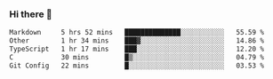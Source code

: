 ### Hi there 👋

<!--
**WShiBin/WShiBin** is a ✨ _special_ ✨ repository because its `README.md` (this file) appears on your GitHub profile.

Here are some ideas to get you started:

- 🔭 I’m currently working on ...
- 🌱 I’m currently learning ...
- 👯 I’m looking to collaborate on ...
- 🤔 I’m looking for help with ...
- 💬 Ask me about ...
- 📫 How to reach me: ...
- 😄 Pronouns: ...
- ⚡ Fun fact: ...
-->

<!--START_SECTION:waka-->

```txt
Markdown     5 hrs 52 mins   ██████████████░░░░░░░░░░░   55.59 %
Other        1 hr 34 mins    ███▓░░░░░░░░░░░░░░░░░░░░░   14.86 %
TypeScript   1 hr 17 mins    ███░░░░░░░░░░░░░░░░░░░░░░   12.20 %
C            30 mins         █▒░░░░░░░░░░░░░░░░░░░░░░░   04.79 %
Git Config   22 mins         █░░░░░░░░░░░░░░░░░░░░░░░░   03.53 %
```

<!--END_SECTION:waka-->
